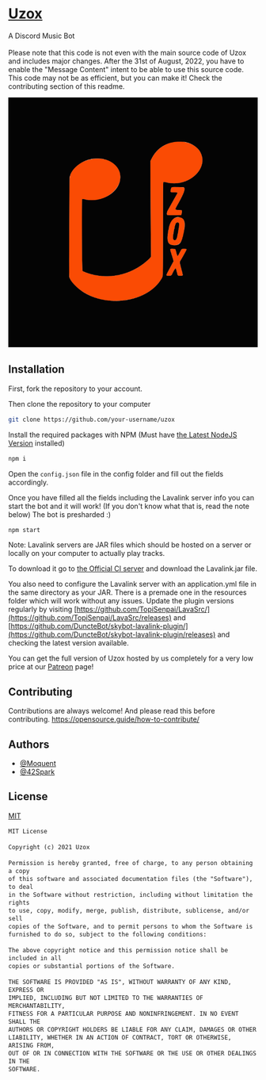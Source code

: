 
# [Uzox](https://uzox.tech/)

A Discord Music Bot
<br />
<br />
Please note that this code is not even with the main source code of Uzox and includes major changes. After the 31st of August, 2022, you have to enable the "Message Content" intent to be able to use this source code.
<br />
This code may not be as efficient, but you can make it! Check the contributing section of this readme.


![Logo](https://raw.githubusercontent.com/Moquent/cdn/main/uzox.svg)

    
## Installation

First, fork the repository to your account.

Then clone the repository to your computer
```bash
git clone https://github.com/your-username/uzox
```

Install the required packages with NPM (Must have [the Latest NodeJS Version](https://nodejs.org/) installed)

```bash
npm i
```

Open the `config.json` file in the config folder and fill out the fields accordingly.

Once you have filled all the fields including the Lavalink server info you can start the bot and it will work! (If you don't know what that is, read the note below) The bot is presharded :)

```bash
npm start
```

Note: Lavalink servers are JAR files which should be hosted on a server or locally on  your computer to actually play tracks.

To download it go to [the Official CI server](https://ci.fredboat.com/viewLog.html?buildId=lastSuccessful&buildTypeId=Lavalink_Build&tab=artifacts&guest=1) and download the Lavalink.jar file.

You also need to configure the Lavalink server with an application.yml file in the same directory as your JAR. There is a premade one in the resources folder which will work without any issues.
Update the plugin versions regularly by visiting [https://github.com/TopiSenpai/LavaSrc/](https://github.com/TopiSenpai/LavaSrc/releases) and [https://github.com/DuncteBot/skybot-lavalink-plugin/](https://github.com/DuncteBot/skybot-lavalink-plugin/releases) and checking the latest version available.

You can get the full version of Uzox hosted by us completely for a very low price at our [Patreon](https://patreon.com/uzox/) page!

## Contributing

Contributions are always welcome!
And please read this before contributing.
https://opensource.guide/how-to-contribute/
  
## Authors

- [@Moquent](https://www.github.com/Moquent)
- [@42Spark](https://www.github.com/42Spark)

  
## License

[MIT](https://choosealicense.com/licenses/mit/)

```
MIT License

Copyright (c) 2021 Uzox

Permission is hereby granted, free of charge, to any person obtaining a copy
of this software and associated documentation files (the "Software"), to deal
in the Software without restriction, including without limitation the rights
to use, copy, modify, merge, publish, distribute, sublicense, and/or sell
copies of the Software, and to permit persons to whom the Software is
furnished to do so, subject to the following conditions:

The above copyright notice and this permission notice shall be included in all
copies or substantial portions of the Software.

THE SOFTWARE IS PROVIDED "AS IS", WITHOUT WARRANTY OF ANY KIND, EXPRESS OR
IMPLIED, INCLUDING BUT NOT LIMITED TO THE WARRANTIES OF MERCHANTABILITY,
FITNESS FOR A PARTICULAR PURPOSE AND NONINFRINGEMENT. IN NO EVENT SHALL THE
AUTHORS OR COPYRIGHT HOLDERS BE LIABLE FOR ANY CLAIM, DAMAGES OR OTHER
LIABILITY, WHETHER IN AN ACTION OF CONTRACT, TORT OR OTHERWISE, ARISING FROM,
OUT OF OR IN CONNECTION WITH THE SOFTWARE OR THE USE OR OTHER DEALINGS IN THE
SOFTWARE.
```
